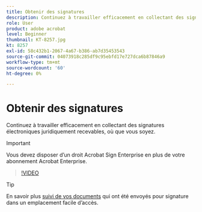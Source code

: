 ```yaml
---
title: Obtenir des signatures
description: Continuez à travailler efficacement en collectant des signatures électroniques juridiquement recevables, où que vous soyez
role: User
product: adobe acrobat
level: Beginner
thumbnail: KT-8257.jpg
kt: 8257
exl-id: 58c432b1-2067-4a67-b386-ab7d35453543
source-git-commit: 04073918c285df9c95ebfd17e727dca6b87846a9
workflow-type: tm+mt
source-wordcount: '60'
ht-degree: 0%

---
```


# Obtenir des signatures

Continuez à travailler efficacement en collectant des signatures électroniques juridiquement recevables, où que vous soyez.

>[!IMPORTANT]
>
>Vous devez disposer d’un droit Acrobat Sign Enterprise en plus de votre abonnement Acrobat Enterprise.

>[!VIDEO](https://video.tv.adobe.com/v/338359?hidetitle=true)

>[!TIP]
>
>En savoir plus [suivi de vos documents](track.md) qui ont été envoyés pour signature dans un emplacement facile d’accès.
